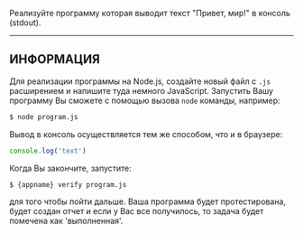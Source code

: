 Реализуйте программу которая выводит текст "Привет, мир!" в консоль (stdout).

----------------------------------------------------------------------
## ИНФОРМАЦИЯ

Для реализации программы на Node.js, создайте новый файл с `.js` расширением и напишите туда немного JavaScript. Запустить Вашу программу Вы сможете с помощью вызова `node` команды, например:

```sh
$ node program.js
```

Вывод в консоль осуществляется тем же способом, что и в браузере:

```js
console.log('text')
```

Когда Вы закончите, запустите:

```sh
$ {appname} verify program.js
```

для того чтобы пойти дальше. Ваша программа будет протестирована, будет создан отчет и если у Вас все получилось, то задача будет помечена как 'выполненная'.

